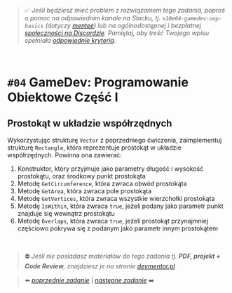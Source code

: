 > :white_check_mark: *Jeśli będziesz mieć problem z rozwiązaniem tego zadania, poproś o pomoc na odpowiednim kanale na Slacku, tj. `s10e04-gamedev-oop-basics` (dotyczy [mentee](https://devmentor.pl/mentoring/)) lub na ogólnodostępnej i bezpłatnej [społeczności na Discordzie](https://devmentor.pl/discord). Pamiętaj, aby treść Twojego wpisu spełniała [odpowiednie kryteria](https://devmentor.pl/jak-prosic-o-pomoc/).*

&nbsp;

# `#04` GameDev: Programowanie Obiektowe Część I

## Prostokąt w układzie współrzędnych
Wykorzystując strukturę `Vector` z poprzedniego ćwiczenia, zaimplementuj strukturę `Rectangle`, która reprezentuje prostokąt w układzie współrzędnych. Powinna ona zawierać:
1. Konstruktor, który przyjmuje jako parametry długość i wysokość prostokątu, oraz środkowy punkt prostokąta
2. Metodę `GetCircumference`, która zwraca obwód prostokąta
3. Metodę `GetArea`, która zwraca pole prostokąta
4. Metodę `GetVertices`, która zwraca wszystkie wierzchołki prostokąta
5. Metodę `IsWithin`, która zwraca `true`, jeżeli podany jako parametr punkt znajduje się wewnątrz prostokątu
6. Metodę `Overlaps`, która zwraca `true`, jeżeli prostokąt przynajmniej częściowo pokrywa się z podanym jako parametr innym prostokątem


&nbsp;

> :no_entry: *Jeśli nie posiadasz materiałów do tego zadania tj. **PDF, projekt + Code Review**, znajdziesz je na stronie [devmentor.pl](https://devmentor.pl/workshop-gamedev-oop-basics)*

> :arrow_left: [*poprzednie zadanie*](./../03) | [*następne zadanie*](./../05) :arrow_right:

